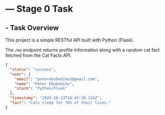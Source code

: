 # — Stage 0 Task

## - Task Overview
This project is a simple RESTful API built with Python (Flask).

The `/me` endpoint returns profile information along with a random cat fact fetched from the Cat Facts API.


```json
{
  "status": "success",
  "user": {
    "email": "peterebubedike1@gmail.com",
    "name": "Peter Ebubedike",
    "stack": "Python/Flask"
  },
  "timestamp": "2025-10-13T18:45:30.124Z",
  "fact": "Cats sleep for 70% of their lives."
}
